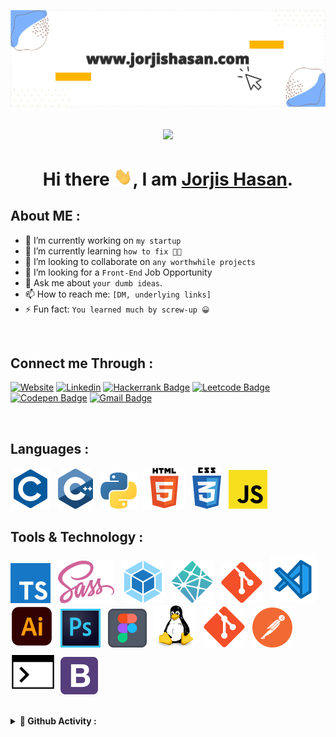 [<img alt="banner" src="./assets/banner/banner-github.svg">](https://www.jorjishasan.com/)

<h2 align="center">
<img src="https://komarev.com/ghpvc/?username=jorjis212">
<h2>

**<h1 align="center"> Hi there <img  width="30px" src="./assets/banner/wave.gif"/>, I am [Jorjis Hasan](https://www.jorjishasan.com/).</h1>**

## **About ME :**

- 🔭 I’m currently working on `my startup`
- 🌱 I’m currently learning `how to fix 🧑‍💻`
- 👯 I’m looking to collaborate on `any worthwhile projects`
- 🤔 I’m looking for a `Front-End` Job Opportunity
- 💬 Ask me about `your dumb ideas`.
- 📫 How to reach me: `[DM, underlying links]`
- ⚡ Fun fact: `You learned much by screw-up 😀`

<br>

## Connect me Through :

[![Website](https://img.shields.io/badge/website-000000?style=for-the-badge&logo=About.me&logoColor=white)](https://www.jorjishasan.com)
[![Linkedin](https://img.shields.io/badge/LinkedIn-0077B5?style=for-the-badge&logo=linkedin&logoColor=white)](https://www.linkedin.com/in/jorjishasan/)
[![Hackerrank Badge](https://img.shields.io/badge/-Hackerrank-2EC866?style=for-the-badge&logo=HackerRank&logoColor=white)](https://www.hackerrank.com/_jorjis)
[![Leetcode Badge](https://img.shields.io/badge/-LeetCode-FFA116?style=for-the-badge&logo=LeetCode&logoColor=black)](https://leetcode.com/_jorjis/)
[![Codepen Badge](https://img.shields.io/badge/Codepen-000000?style=for-the-badge&logo=codepen&logoColor=white)](https://codepen.io/jorjis)
[![Gmail Badge](https://img.shields.io/badge/Gmail-D14836?style=for-the-badge&logo=gmail&logoColor=white)](mailto:speak.jorjis@gmail.com)

<br>

## Languages :

![C](./assets/Language/c.svg) &nbsp;
![C++](./assets/Language/c++.svg) &nbsp;
![Python](./assets/Language/python.svg) &nbsp;
![HTML5](./assets/Language/html.svg) &nbsp;
![CSS3](./assets/Language/css.svg) &nbsp;
![javaScript](./assets/Language/javascript.svg)

## Tools & Technology :

![TypeScript](./assets/Tools-Technology/typescript.svg "TypeScript") &nbsp;
![Sass](./assets/Tools-Technology/sass.svg "SASS") &nbsp;
![Webpack](./assets/Tools-Technology/webpack.svg "Webpack") &nbsp;
![Netlify](./assets/Tools-Technology/netlify.svg "Netlify") &nbsp;
![Vercel](./assets/Tools-Technology/git.svg "Vercel") &nbsp;
![Vscode](./assets/Tools-Technology/vscode.svg "Vscode") &nbsp;
![Illustrator](./assets/Tools-Technology/ai.svg "Adobe Illustrator") &nbsp;
![Photoshop](./assets/Tools-Technology/photoshop.svg "Adobe Photoshop") &nbsp;
![Figma](./assets/Tools-Technology/figma.svg "Figma") &nbsp;
![Linux](./assets/Tools-Technology/linux.svg "Linux") &nbsp;
![Git](./assets/Tools-Technology/git.svg "Git") &nbsp;
![Postman](./assets/Tools-Technology/postman.svg "Postman") &nbsp;
![Commands](./assets/Tools-Technology/terminal.svg "Unix")&nbsp;
![Bootstrap](./assets/Tools-Technology/bootstrap.svg "Bootstrap")

<br>

<details>

**<summary>🌟 Github Activity :</summary>**

<br>

[![Jorjis's GitHub stats](https://github-readme-stats.vercel.app/api?username=jorjis212&count_private=true&theme=vue&hide=stars&show_icons=true&include_all_commits=true&show_owner=true&custom_title=An-Overview)](https://github.com/jorjis212?tab=repositories)
[![Top Langs](https://github-readme-stats.vercel.app/api/top-langs/?username=jorjis212&langs_count=8&count_private=true&layout=compact&theme=vue&hide_border=true)]()

</details>
